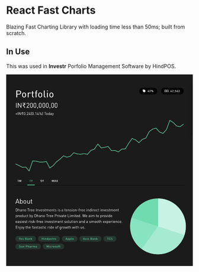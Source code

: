 # React Fast Charts

Blazing Fast Charting Library with loading time less than 50ms; built from scratch.


## In Use
This was used in **Investr** Porfolio Management Software by HindPOS.

![Investr Portfolio Service](investr.png)
